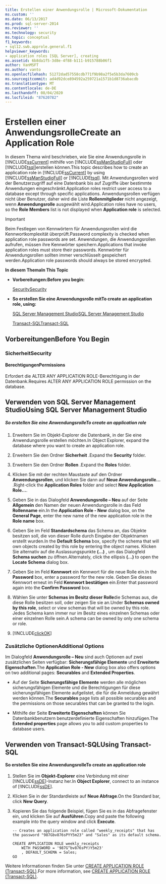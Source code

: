 ```yaml
---
title: Erstellen einer Anwendungsrolle | Microsoft-Dokumentation
ms.custom: ''
ms.date: 06/13/2017
ms.prod: sql-server-2014
ms.reviewer: ''
ms.technology: security
ms.topic: conceptual
f1_keywords:
- sql12.swb.approle.general.f1
helpviewer_keywords:
- application roles [SQL Server], creating
ms.assetid: 6b8da1f5-3d8e-4f88-b111-b915788b06f1
author: VanMSFT
ms.author: vanto
ms.openlocfilehash: 51272dad57558cdb771f9b98a2f5e5b3da7609cb
ms.sourcegitcommit: ad4d92dce894592a259721a1571b1d8736abacdb
ms.translationtype: MT
ms.contentlocale: de-DE
ms.lasthandoff: 08/04/2020
ms.locfileid: "87620782"
---
```

# <a name="create-an-application-role"></a><span data-ttu-id="f3265-102">Erstellen einer Anwendungsrolle</span><span class="sxs-lookup"><span data-stu-id="f3265-102">Create an Application Role</span></span>
  <span data-ttu-id="f3265-103">In diesem Thema wird beschrieben, wie Sie eine Anwendungsrolle in [!INCLUDE[ssCurrent](../../../includes/sscurrent-md.md)] mithilfe von [!INCLUDE[ssManStudioFull](../../../includes/ssmanstudiofull-md.md)] oder [!INCLUDE[tsql](../../../includes/tsql-md.md)]erstellen können.</span><span class="sxs-lookup"><span data-stu-id="f3265-103">This topic describes how to create an application role in [!INCLUDE[ssCurrent](../../../includes/sscurrent-md.md)] by using [!INCLUDE[ssManStudioFull](../../../includes/ssmanstudiofull-md.md)] or [!INCLUDE[tsql](../../../includes/tsql-md.md)].</span></span> <span data-ttu-id="f3265-104">Mit Anwendungsrollen wird der Benutzerzugriff auf eine Datenbank bis auf Zugriffe über bestimmte Anwendungen eingeschränkt.</span><span class="sxs-lookup"><span data-stu-id="f3265-104">Application roles restrict user access to a database except through specific applications.</span></span> <span data-ttu-id="f3265-105">Anwendungsrollen verfügen nicht über Benutzer, daher wird die Liste **Rollenmitglieder** nicht angezeigt, wenn **Anwendungsrolle** ausgewählt wird.</span><span class="sxs-lookup"><span data-stu-id="f3265-105">Application roles have no users, so the **Role Members** list is not displayed when **Application role** is selected.</span></span>  
  
> [!IMPORTANT]  
>  <span data-ttu-id="f3265-106">Beim Festlegen von Kennwörtern für Anwendungsrollen wird die Kennwortkomplexität überprüft.</span><span class="sxs-lookup"><span data-stu-id="f3265-106">Password complexity is checked when application role passwords are set.</span></span> <span data-ttu-id="f3265-107">Anwendungen, die Anwendungsrollen aufrufen, müssen ihre Kennwörter speichern.</span><span class="sxs-lookup"><span data-stu-id="f3265-107">Applications that invoke application roles must store their passwords.</span></span> <span data-ttu-id="f3265-108">Kennwörter für Anwendungsrollen sollten immer verschlüsselt gespeichert werden.</span><span class="sxs-lookup"><span data-stu-id="f3265-108">Application role passwords should always be stored encrypted.</span></span>  
  
 <span data-ttu-id="f3265-109">**In diesem Thema**</span><span class="sxs-lookup"><span data-stu-id="f3265-109">**In This Topic**</span></span>  
  
-   <span data-ttu-id="f3265-110">**Vorbereitungen:**</span><span class="sxs-lookup"><span data-stu-id="f3265-110">**Before you begin:**</span></span>  
  
     [<span data-ttu-id="f3265-111">Security</span><span class="sxs-lookup"><span data-stu-id="f3265-111">Security</span></span>](#Security)  
  
-   <span data-ttu-id="f3265-112">**So erstellen Sie eine Anwendungsrolle mit**</span><span class="sxs-lookup"><span data-stu-id="f3265-112">**To create an application role, using:**</span></span>  
  
     [<span data-ttu-id="f3265-113">SQL Server Management Studio</span><span class="sxs-lookup"><span data-stu-id="f3265-113">SQL Server Management Studio</span></span>](#SSMSProcedure)  
  
     [<span data-ttu-id="f3265-114">Transact-SQL</span><span class="sxs-lookup"><span data-stu-id="f3265-114">Transact-SQL</span></span>](#TsqlProcedure)  
  
##  <a name="before-you-begin"></a><a name="BeforeYouBegin"></a> <span data-ttu-id="f3265-115">Vorbereitungen</span><span class="sxs-lookup"><span data-stu-id="f3265-115">Before You Begin</span></span>  
  
###  <a name="security"></a><a name="Security"></a> <span data-ttu-id="f3265-116">Sicherheit</span><span class="sxs-lookup"><span data-stu-id="f3265-116">Security</span></span>  
  
####  <a name="permissions"></a><a name="Permissions"></a> <span data-ttu-id="f3265-117">Berechtigungen</span><span class="sxs-lookup"><span data-stu-id="f3265-117">Permissions</span></span>  
 <span data-ttu-id="f3265-118">Erfordert die ALTER ANY APPLICATION ROLE-Berechtigung in der Datenbank.</span><span class="sxs-lookup"><span data-stu-id="f3265-118">Requires ALTER ANY APPLICATION ROLE permission on the database.</span></span>  
  
##  <a name="using-sql-server-management-studio"></a><a name="SSMSProcedure"></a> <span data-ttu-id="f3265-119">Verwenden von SQL Server Management Studio</span><span class="sxs-lookup"><span data-stu-id="f3265-119">Using SQL Server Management Studio</span></span>  
  
##### <a name="to-create-an-application-role"></a><span data-ttu-id="f3265-120">So erstellen Sie eine Anwendungsrolle</span><span class="sxs-lookup"><span data-stu-id="f3265-120">To create an application role</span></span>  
  
1.  <span data-ttu-id="f3265-121">Erweitern Sie im Objekt-Explorer die Datenbank, in der Sie eine Anwendungsrolle erstellen möchten.</span><span class="sxs-lookup"><span data-stu-id="f3265-121">In Object Explorer, expand the database where you want to create an application role.</span></span>  
  
2.  <span data-ttu-id="f3265-122">Erweitern Sie den Ordner **Sicherheit** .</span><span class="sxs-lookup"><span data-stu-id="f3265-122">Expand the **Security** folder.</span></span>  
  
3.  <span data-ttu-id="f3265-123">Erweitern Sie den Ordner **Rollen** .</span><span class="sxs-lookup"><span data-stu-id="f3265-123">Expand the **Roles** folder.</span></span>  
  
4.  <span data-ttu-id="f3265-124">Klicken Sie mit der rechten Maustaste auf den Ordner **Anwendungsrollen**, und klicken Sie dann auf **Neue Anwendungsrolle...** .</span><span class="sxs-lookup"><span data-stu-id="f3265-124">Right-click the **Application Roles** folder and select **New Application Role...**.</span></span>  
  
5.  <span data-ttu-id="f3265-125">Geben Sie in das Dialogfeld **Anwendungsrolle – Neu** auf der Seite **Allgemein** den Namen der neuen Anwendungsrolle in das Feld **Rollenname** ein.</span><span class="sxs-lookup"><span data-stu-id="f3265-125">In the **Application Role - New** dialog box, on the **General Page**, enter the new name of the new application role in the **Role name** box.</span></span>  
  
6.  <span data-ttu-id="f3265-126">Geben Sie im Feld **Standardschema** das Schema an, das Objekte besitzen soll, die von dieser Rolle durch Eingabe der Objektnamen erstellt wurden.</span><span class="sxs-lookup"><span data-stu-id="f3265-126">In the **Default Schema** box, specify the schema that will own objects created by this role by entering the object names.</span></span> <span data-ttu-id="f3265-127">Klicken Sie alternativ auf die Auslassungspunkte **(...)** , um das Dialogfeld **Schema suchen** zu öffnen.</span><span class="sxs-lookup"><span data-stu-id="f3265-127">Alternately, click the ellipsis **(...)** to open the **Locate Schema** dialog box.</span></span>  
  
7.  <span data-ttu-id="f3265-128">Geben Sie im Feld **Kennwort** ein Kennwort für die neue Rolle ein.</span><span class="sxs-lookup"><span data-stu-id="f3265-128">In the **Password** box, enter a password for the new role.</span></span> <span data-ttu-id="f3265-129">Geben Sie dieses Kennwort erneut im Feld **Kennwort bestätigen** ein.</span><span class="sxs-lookup"><span data-stu-id="f3265-129">Enter that password again into the **Confirm Password** box.</span></span>  
  
8.  <span data-ttu-id="f3265-130">Wählen Sie unter **Schemas im Besitz dieser Rolle**die Schemas aus, die diese Rolle besitzen soll, oder zeigen Sie sie an.</span><span class="sxs-lookup"><span data-stu-id="f3265-130">Under **Schemas owned by this role**, select or view schemas that will be owned by this role.</span></span> <span data-ttu-id="f3265-131">Jedes Schema kann immer nur im Besitz eines einzelnen Schemas oder einer einzelnen Rolle sein.</span><span class="sxs-lookup"><span data-stu-id="f3265-131">A schema can be owned by only one schema or role.</span></span>  
  
9. [!INCLUDE[clickOK](../../../includes/clickok-md.md)]  
  
### <a name="additional-options"></a><span data-ttu-id="f3265-132">Zusätzliche Optionen</span><span class="sxs-lookup"><span data-stu-id="f3265-132">Additional Options</span></span>  
 <span data-ttu-id="f3265-133">Im Dialogfeld **Anwendungsrolle – Neu** sind auch Optionen auf zwei zusätzlichen Seiten verfügbar: **Sicherungsfähige Elemente** und **Erweiterte Eigenschaften**.</span><span class="sxs-lookup"><span data-stu-id="f3265-133">The **Application Role - New** dialog box also offers options on two additional pages: **Securables** and **Extended Properties**.</span></span>  
  
-   <span data-ttu-id="f3265-134">Auf der Seite **Sicherungsfähige Elemente** werden alle möglichen sicherungsfähigen Elemente und die Berechtigungen für diese sicherungsfähigen Elemente aufgelistet, die für die Anmeldung gewährt werden können.</span><span class="sxs-lookup"><span data-stu-id="f3265-134">The **Securables** page lists all possible securables and the permissions on those securables that can be granted to the login.</span></span>  
  
-   <span data-ttu-id="f3265-135">Mithilfe der Seite **Erweiterte Eigenschaften** können Sie Datenbankbenutzern benutzerdefinierte Eigenschaften hinzufügen.</span><span class="sxs-lookup"><span data-stu-id="f3265-135">The **Extended properties** page allows you to add custom properties to database users.</span></span>  
  
##  <a name="using-transact-sql"></a><a name="TsqlProcedure"></a> <span data-ttu-id="f3265-136">Verwenden von Transact-SQL</span><span class="sxs-lookup"><span data-stu-id="f3265-136">Using Transact-SQL</span></span>  
  
#### <a name="to-create-an-application-role"></a><span data-ttu-id="f3265-137">So erstellen Sie eine Anwendungsrolle</span><span class="sxs-lookup"><span data-stu-id="f3265-137">To create an application role</span></span>  
  
1.  <span data-ttu-id="f3265-138">Stellen Sie im **Objekt-Explorer** eine Verbindung mit einer [!INCLUDE[ssDE](../../../includes/ssde-md.md)]-Instanz her.</span><span class="sxs-lookup"><span data-stu-id="f3265-138">In **Object Explorer**, connect to an instance of [!INCLUDE[ssDE](../../../includes/ssde-md.md)].</span></span>  
  
2.  <span data-ttu-id="f3265-139">Klicken Sie in der Standardleiste auf **Neue Abfrage**.</span><span class="sxs-lookup"><span data-stu-id="f3265-139">On the Standard bar, click **New Query**.</span></span>  
  
3.  <span data-ttu-id="f3265-140">Kopieren Sie das folgende Beispiel, fügen Sie es in das Abfragefenster ein, und klicken Sie auf **Ausführen**.</span><span class="sxs-lookup"><span data-stu-id="f3265-140">Copy and paste the following example into the query window and click **Execute**.</span></span>  
  
    ```  
    -- Creates an application role called "weekly_receipts" that has the password "987Gbv876sPYY5m23" and "Sales" as its default schema.  
  
    CREATE APPLICATION ROLE weekly_receipts   
        WITH PASSWORD = '987G^bv876sPY)Y5m23'   
        , DEFAULT_SCHEMA = Sales;  
    GO  
    ```  
  
 <span data-ttu-id="f3265-141">Weitere Informationen finden Sie unter [CREATE APPLICATION ROLE &#40;Transact-SQL&#41;](/sql/t-sql/statements/create-application-role-transact-sql).</span><span class="sxs-lookup"><span data-stu-id="f3265-141">For more information, see [CREATE APPLICATION ROLE &#40;Transact-SQL&#41;](/sql/t-sql/statements/create-application-role-transact-sql).</span></span>  
  
  
